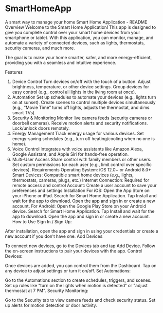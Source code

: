 # SmartHomeApp
A smart way to manage your home
Smart Home Application - README
Overview
Welcome to the Smart Home Application! This app is designed to give you complete control over your smart home devices from your smartphone or tablet. With this application, you can monitor, manage, and automate a variety of connected devices, such as lights, thermostats, security cameras, and much more.

The goal is to make your home smarter, safer, and more energy-efficient, providing you with a seamless and intuitive experience.

Features
1. Device Control
Turn devices on/off with the touch of a button.
Adjust brightness, temperature, or other device settings.
Group devices for easy control (e.g., control all lights in the living room at once).
2. Automation
Set up schedules to automate your devices (e.g., lights turn on at sunset).
Create scenes to control multiple devices simultaneously (e.g., “Movie Time” turns off lights, adjusts the thermostat, and dims smart TVs).
3. Security & Monitoring
Monitor live camera feeds (security cameras or doorbell cameras).
Receive motion alerts and security notifications.
Lock/unlock doors remotely.
4. Energy Management
Track energy usage for various devices.
Set energy-saving schedules (e.g., turn off heating/cooling when no one is home).
5. Voice Control
Integrates with voice assistants like Amazon Alexa, Google Assistant, and Apple Siri for hands-free operation.
6. Multi-User Access
Share control with family members or other users.
Set custom permissions for each user (e.g., limit control over specific devices).
Requirements
Operating System: iOS 12.0+ or Android 8.0+
Smart Devices: Compatible smart home devices (e.g., lights, thermostats, cameras, plugs, etc.)
Internet Connection: Required for remote access and control
Account: Create a user account to save your preferences and settings
Installation
For iOS:
Open the App Store on your iPhone or iPad.
Search for Smart Home Application.
Tap Install and wait for the app to download.
Open the app and sign in or create a new account.
For Android:
Open the Google Play Store on your Android device.
Search for Smart Home Application.
Tap Install and wait for the app to download.
Open the app and sign in or create a new account.
How to Use
Sign In / Sign Up:

After installation, open the app and sign in using your credentials or create a new account if you don't have one.
Add Devices:

To connect new devices, go to the Devices tab and tap Add Device.
Follow the on-screen instructions to pair your devices with the app.
Control Devices:

Once devices are added, you can control them from the Dashboard.
Tap on any device to adjust settings or turn it on/off.
Set Automations:

Go to the Automations section to create schedules, triggers, and scenes.
Set up rules like "turn on the lights when motion is detected" or "adjust thermostat at 7 PM".
Security Monitoring:

Go to the Security tab to view camera feeds and check security status.
Set up alerts for motion detection or door activity.
